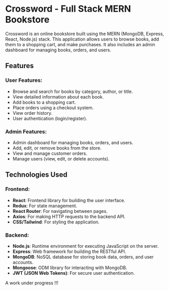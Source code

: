 # Crossword - Full Stack MERN Bookstore

Crossword is an online bookstore built using the MERN (MongoDB, Express, React, Node.js) stack. This application allows users to browse books, add them to a shopping cart, and make purchases. It also includes an admin dashboard for managing books, orders, and users.

## Features

### User Features:
- Browse and search for books by category, author, or title.
- View detailed information about each book.
- Add books to a shopping cart.
- Place orders using a checkout system.
- View order history.
- User authentication (login/register).

### Admin Features:
- Admin dashboard for managing books, orders, and users.
- Add, edit, or remove books from the store.
- View and manage customer orders.
- Manage users (view, edit, or delete accounts).

## Technologies Used

### Frontend:
- **React**: Frontend library for building the user interface.
- **Redux**: For state management.
- **React Router**: For navigating between pages.
- **Axios**: For making HTTP requests to the backend API.
- **CSS/Tailwind**: For styling the application.

### Backend:
- **Node.js**: Runtime environment for executing JavaScript on the server.
- **Express**: Web framework for building the RESTful API.
- **MongoDB**: NoSQL database for storing book data, orders, and user accounts.
- **Mongoose**: ODM library for interacting with MongoDB.
- **JWT (JSON Web Tokens)**: For secure user authentication.

A work under progress !!!
